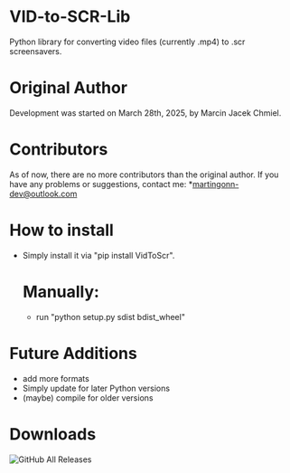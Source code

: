 # VID-to-SCR-Lib
Python library for converting video files (currently .mp4) to .scr screensavers.
# Original Author 
Development was started on March 28th, 2025, by Marcin Jacek Chmiel.
# Contributors 
As of now, there are no more contributors than the original author.
If you have any problems or suggestions, contact me: *martingonn-dev@outlook.com
# How to install
* Simply install it via "pip install VidToScr".
  # Manually:
  * run "python setup.py sdist bdist_wheel"
# Future Additions
* add more formats
* Simply update for later Python versions
* (maybe) compile for older versions
# Downloads
![GitHub All Releases](https://img.shields.io/github/downloads/Martingonn/MP4-to-SCR-lib/total)
